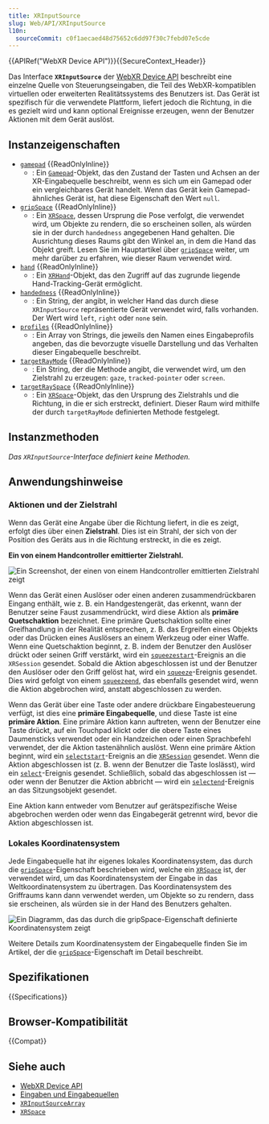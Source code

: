 ```yaml
---
title: XRInputSource
slug: Web/API/XRInputSource
l10n:
  sourceCommit: c0f1aecaed48d75652c6dd97f30c7febd07e5cde
---
```


{{APIRef("WebXR Device API")}}{{SecureContext_Header}}

Das Interface **`XRInputSource`** der [WebXR Device API](/de/docs/Web/API/WebXR_Device_API) beschreibt eine einzelne Quelle von Steuerungseingaben, die Teil des WebXR-kompatiblen virtuellen oder erweiterten Realitätssystems des Benutzers ist. Das Gerät ist spezifisch für die verwendete Plattform, liefert jedoch die Richtung, in die es gezielt wird und kann optional Ereignisse erzeugen, wenn der Benutzer Aktionen mit dem Gerät auslöst.

## Instanzeigenschaften

- [`gamepad`](/de/docs/Web/API/XRInputSource/gamepad) {{ReadOnlyInline}}
  - : Ein [`Gamepad`](/de/docs/Web/API/Gamepad)-Objekt, das den Zustand der Tasten und Achsen an der XR-Eingabequelle beschreibt, wenn es sich um ein Gamepad oder ein vergleichbares Gerät handelt. Wenn das Gerät kein Gamepad-ähnliches Gerät ist, hat diese Eigenschaft den Wert `null`.
- [`gripSpace`](/de/docs/Web/API/XRInputSource/gripSpace) {{ReadOnlyInline}}
  - : Ein [`XRSpace`](/de/docs/Web/API/XRSpace), dessen Ursprung die Pose verfolgt, die verwendet wird, um Objekte zu rendern, die so erscheinen sollen, als würden sie in der durch `handedness` angegebenen Hand gehalten. Die Ausrichtung dieses Raums gibt den Winkel an, in dem die Hand das Objekt greift. Lesen Sie im Hauptartikel über [`gripSpace`](/de/docs/Web/API/XRInputSource/gripSpace) weiter, um mehr darüber zu erfahren, wie dieser Raum verwendet wird.
- [`hand`](/de/docs/Web/API/XRInputSource/hand) {{ReadOnlyInline}}
  - : Ein [`XRHand`](/de/docs/Web/API/XRHand)-Objekt, das den Zugriff auf das zugrunde liegende Hand-Tracking-Gerät ermöglicht.
- [`handedness`](/de/docs/Web/API/XRInputSource/handedness) {{ReadOnlyInline}}
  - : Ein String, der angibt, in welcher Hand das durch diese `XRInputSource` repräsentierte Gerät verwendet wird, falls vorhanden. Der Wert wird `left`, `right` oder `none` sein.
- [`profiles`](/de/docs/Web/API/XRInputSource/profiles) {{ReadOnlyInline}}
  - : Ein Array von Strings, die jeweils den Namen eines Eingabeprofils angeben, das die bevorzugte visuelle Darstellung und das Verhalten dieser Eingabequelle beschreibt.
- [`targetRayMode`](/de/docs/Web/API/XRInputSource/targetRayMode) {{ReadOnlyInline}}
  - : Ein String, der die Methode angibt, die verwendet wird, um den Zielstrahl zu erzeugen: `gaze`, `tracked-pointer` oder `screen`.
- [`targetRaySpace`](/de/docs/Web/API/XRInputSource/targetRaySpace) {{ReadOnlyInline}}
  - : Ein [`XRSpace`](/de/docs/Web/API/XRSpace)-Objekt, das den Ursprung des Zielstrahls und die Richtung, in die er sich erstreckt, definiert. Dieser Raum wird mithilfe der durch `targetRayMode` definierten Methode festgelegt.

## Instanzmethoden

_Das `XRInputSource`-Interface definiert keine Methoden._

## Anwendungshinweise

### Aktionen und der Zielstrahl

Wenn das Gerät eine Angabe über die Richtung liefert, in die es zeigt, erfolgt dies über einen **Zielstrahl**. Dies ist ein Strahl, der sich von der Position des Geräts aus in die Richtung erstreckt, in die es zeigt.

**Ein von einem Handcontroller emittierter Zielstrahl.**

![Ein Screenshot, der einen von einem Handcontroller emittierten Zielstrahl zeigt](https://mdn.github.io/shared-assets/images/examples/hand-controller-target-ray.gif)

Wenn das Gerät einen Auslöser oder einen anderen zusammendrückbaren Eingang enthält, wie z. B. ein Handgestengerät, das erkennt, wann der Benutzer seine Faust zusammendrückt, wird diese Aktion als **primäre Quetschaktion** bezeichnet. Eine primäre Quetschaktion sollte einer Greifhandlung in der Realität entsprechen, z. B. das Ergreifen eines Objekts oder das Drücken eines Auslösers an einem Werkzeug oder einer Waffe. Wenn eine Quetschaktion beginnt, z. B. indem der Benutzer den Auslöser drückt oder seinen Griff verstärkt, wird ein [`squeezestart`](/de/docs/Web/API/XRSession/squeezestart_event)-Ereignis an die `XRSession` gesendet. Sobald die Aktion abgeschlossen ist und der Benutzer den Auslöser oder den Griff gelöst hat, wird ein [`squeeze`](/de/docs/Web/API/XRSession/squeeze_event)-Ereignis gesendet. Dies wird gefolgt von einem [`squeezeend`](/de/docs/Web/API/XRSession/squeezeend_event), das ebenfalls gesendet wird, wenn die Aktion abgebrochen wird, anstatt abgeschlossen zu werden.

Wenn das Gerät über eine Taste oder andere drückbare Eingabesteuerung verfügt, ist dies eine **primäre Eingabequelle**, und diese Taste ist eine **primäre Aktion**. Eine primäre Aktion kann auftreten, wenn der Benutzer eine Taste drückt, auf ein Touchpad klickt oder die obere Taste eines Daumensticks verwendet oder ein Handzeichen oder einen Sprachbefehl verwendet, der die Aktion tastenähnlich auslöst. Wenn eine primäre Aktion beginnt, wird ein [`selectstart`](/de/docs/Web/API/XRSession/selectstart_event)-Ereignis an die [`XRSession`](/de/docs/Web/API/XRSession) gesendet. Wenn die Aktion abgeschlossen ist (z. B. wenn der Benutzer die Taste loslässt), wird ein [`select`](/de/docs/Web/API/XRSession/select_event)-Ereignis gesendet. Schließlich, sobald das abgeschlossen ist — oder wenn der Benutzer die Aktion abbricht — wird ein [`selectend`](/de/docs/Web/API/XRSession/selectend_event)-Ereignis an das Sitzungsobjekt gesendet.

Eine Aktion kann entweder vom Benutzer auf gerätspezifische Weise abgebrochen werden oder wenn das Eingabegerät getrennt wird, bevor die Aktion abgeschlossen ist.

### Lokales Koordinatensystem

Jede Eingabequelle hat ihr eigenes lokales Koordinatensystem, das durch die [`gripSpace`](/de/docs/Web/API/XRInputSource/gripSpace)-Eigenschaft beschrieben wird, welche ein [`XRSpace`](/de/docs/Web/API/XRSpace) ist, der verwendet wird, um das Koordinatensystem der Eingabe in das Weltkoordinatensystem zu übertragen. Das Koordinatensystem des Griffraums kann dann verwendet werden, um Objekte so zu rendern, dass sie erscheinen, als würden sie in der Hand des Benutzers gehalten.

![Ein Diagramm, das das durch die gripSpace-Eigenschaft definierte Koordinatensystem zeigt](xr-hand-axes.svg)

Weitere Details zum Koordinatensystem der Eingabequelle finden Sie im Artikel, der die [`gripSpace`](/de/docs/Web/API/XRInputSource/gripSpace)-Eigenschaft im Detail beschreibt.

## Spezifikationen

{{Specifications}}

## Browser-Kompatibilität

{{Compat}}

## Siehe auch

- [WebXR Device API](/de/docs/Web/API/WebXR_Device_API)
- [Eingaben und Eingabequellen](/de/docs/Web/API/WebXR_Device_API/Inputs)
- [`XRInputSourceArray`](/de/docs/Web/API/XRInputSourceArray)
- [`XRSpace`](/de/docs/Web/API/XRSpace)
